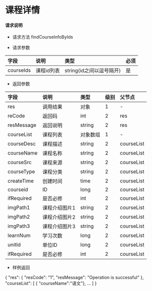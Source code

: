 # 课程详情

#### **请求说明**

* 请求方法 findCourseInfoByIds

* 请求参数

| 字段 | 说明 | 类型 | 必须 |
| :--- | :--- | :--- | :--- |
| courseIds| 课程id列表 | string(id之间以逗号隔开) | 是 |

* 返回参数

| 字段 | 说明 | 类型 | 级别 | 父节点 |
| :--- | :--- | :--- | :--- | :--- |
| res | 调用结果 | 对象 | 1 | - |
| reCode | 返回码| int | 2 | res |
| resMessage| 返回说明 | string | 2 | res |
| courseList| 课程列表 | 对象数组 | 1 | - |
| courseDesc| 课程描述 | string | 2 |courseList|
| courseName| 课程名称 | string | 2 |courseList|
| courseSrc| 课程来源 | string | 2 |courseList|
| courseType| 课程分类 | string | 2 |courseList|
| createTime| 创建时间 | time| 2 |courseList|
| courseid| ID | long | 2 |courseList|
| ifRequired | 是否必修 | int | 2 |courseList|
| imgPath1| 课程介绍图片1 | string | 2 |courseList|
| imgPath2| 课程介绍图片2 | string | 2 |courseList|
| imgPath3| 课程介绍图片3 | string | 2 |courseList|
| learnNum| 学习次数 | long | 2 |courseList|
| unitId| 单位ID | long | 2 |courseList|
| ifRequired | 是否必修 | int | 2 |courseList|

* 样例返回



{
    "res": 
    {
        "resCode": "1", 
        "resMessage": "Operation is successful"
    },
    "courseList":
    [
       { "courseName":"语文"},
        ...
    ] 
}
```

